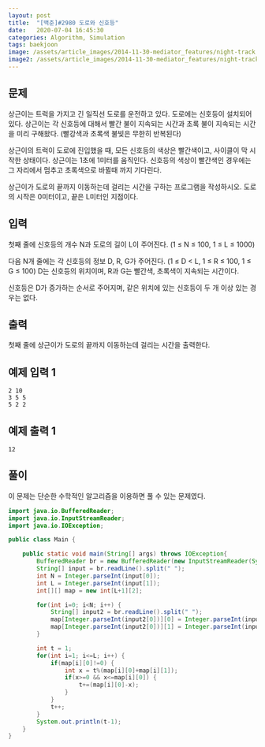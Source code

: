 ```yaml
---
layout: post
title:  "[백준]#2980 도로와 신호등"
date:   2020-07-04 16:45:30
categories: Algorithm, Simulation
tags: baekjoon
image: /assets/article_images/2014-11-30-mediator_features/night-track.JPG
image2: /assets/article_images/2014-11-30-mediator_features/night-track-mobile.JPG
---
```


문제
--------------------

상근이는 트럭을 가지고 긴 일직선 도로를 운전하고 있다. 도로에는 신호등이 설치되어 있다. 상근이는 각 신호등에 대해서 빨간 불이 지속되는 시간과 초록 불이 지속되는 시간을 미리 구해왔다. (빨강색과 초록색 불빛은 무한히 반복된다)

상근이의 트럭이 도로에 진입했을 때, 모든 신호등의 색상은 빨간색이고, 사이클이 막 시작한 상태이다. 상근이는 1초에 1미터를 움직인다. 신호등의 색상이 빨간색인 경우에는 그 자리에서 멈추고 초록색으로 바뀔때 까지 기다린다.

상근이가 도로의 끝까지 이동하는데 걸리는 시간을 구하는 프로그램을 작성하시오. 도로의 시작은 0미터이고, 끝은 L미터인 지점이다.

입력
---------------------------

첫째 줄에 신호등의 개수 N과 도로의 길이 L이 주어진다. (1 ≤ N ≤ 100, 1 ≤ L ≤ 1000)

다음 N개 줄에는 각 신호등의 정보 D, R, G가 주어진다. (1 ≤ D < L, 1 ≤ R ≤ 100, 1 ≤ G ≤ 100) D는 신호등의 위치이며, R과 G는 빨간색, 초록색이 지속되는 시간이다.

신호등은 D가 증가하는 순서로 주어지며, 같은 위치에 있는 신호등이 두 개 이상 있는 경우는 없다.

출력
----------------

첫째 줄에 상근이가 도로의 끝까지 이동하는데 걸리는 시간을 출력한다.

예제 입력 1 
----------------------

```
2 10
3 5 5
5 2 2
```

예제 출력 1 
------------------------

```
12
```

풀이
--------------------------

이 문제는 단순한 수학적인 알고리즘을 이용하면 풀 수 있는 문제였다.

```java
import java.io.BufferedReader;
import java.io.InputStreamReader;
import java.io.IOException;

public class Main {

    public static void main(String[] args) throws IOException{
        BufferedReader br = new BufferedReader(new InputStreamReader(System.in));
        String[] input = br.readLine().split(" ");
        int N = Integer.parseInt(input[0]);
        int L = Integer.parseInt(input[1]);
        int[][] map = new int[L+1][2];

        for(int i=0; i<N; i++) {
            String[] input2 = br.readLine().split(" ");
            map[Integer.parseInt(input2[0])][0] = Integer.parseInt(input2[1]);
            map[Integer.parseInt(input2[0])][1] = Integer.parseInt(input2[2]);
        }

        int t = 1;
        for(int i=1; i<=L; i++) {
            if(map[i][0]!=0) {
                int x = t%(map[i][0]+map[i][1]);
                if(x>=0 && x<=map[i][0]) {
                    t+=(map[i][0]-x);
                }
            }
            t++;
        }
        System.out.println(t-1);
    }
}
```
